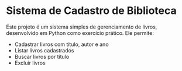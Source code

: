 # Sistema de Cadastro de Biblioteca

Este projeto é um sistema simples de gerenciamento de livros, desenvolvido em Python como exercício prático. Ele permite:

- Cadastrar livros com título, autor e ano
- Listar livros cadastrados
- Buscar livros por título
- Excluir livros

